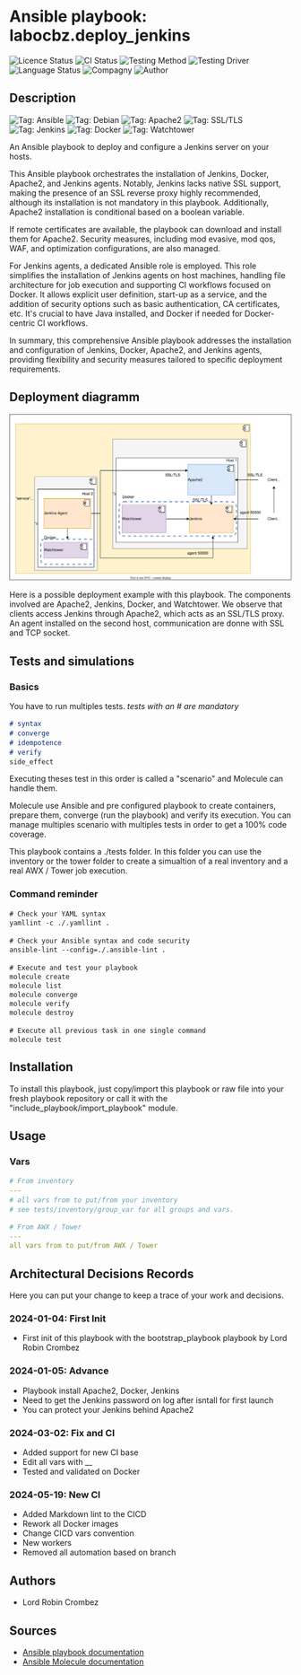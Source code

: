 # Ansible playbook: labocbz.deploy_jenkins

![Licence Status](https://img.shields.io/badge/licence-MIT-brightgreen)
![CI Status](https://img.shields.io/badge/CI-success-brightgreen)
![Testing Method](https://img.shields.io/badge/Testing%20Method-Ansible%20Molecule-blueviolet)
![Testing Driver](https://img.shields.io/badge/Testing%20Driver-docker-blueviolet)
![Language Status](https://img.shields.io/badge/language-Ansible-red)
![Compagny](https://img.shields.io/badge/Compagny-Labo--CBZ-blue)
![Author](https://img.shields.io/badge/Author-Lord%20Robin%20Crombez-blue)

## Description

![Tag: Ansible](https://img.shields.io/badge/Tech-Ansible-orange)
![Tag: Debian](https://img.shields.io/badge/Tech-Debian-orange)
![Tag: Apache2](https://img.shields.io/badge/Tech-Apache2-orange)
![Tag: SSL/TLS](https://img.shields.io/badge/Tech-SSL%2FTLS-orange)
![Tag: Jenkins](https://img.shields.io/badge/Tech-Jenkins-orange)
![Tag: Docker](https://img.shields.io/badge/Tech-Docker-orange)
![Tag: Watchtower](https://img.shields.io/badge/Tech-Watchtower-orange)

An Ansible playbook to deploy and configure a Jenkins server on your hosts.

This Ansible playbook orchestrates the installation of Jenkins, Docker, Apache2, and Jenkins agents. Notably, Jenkins lacks native SSL support, making the presence of an SSL reverse proxy highly recommended, although its installation is not mandatory in this playbook. Additionally, Apache2 installation is conditional based on a boolean variable.

If remote certificates are available, the playbook can download and install them for Apache2. Security measures, including mod evasive, mod qos, WAF, and optimization configurations, are also managed.

For Jenkins agents, a dedicated Ansible role is employed. This role simplifies the installation of Jenkins agents on host machines, handling file architecture for job execution and supporting CI workflows focused on Docker. It allows explicit user definition, start-up as a service, and the addition of security options such as basic authentication, CA certificates, etc. It's crucial to have Java installed, and Docker if needed for Docker-centric CI workflows.

In summary, this comprehensive Ansible playbook addresses the installation and configuration of Jenkins, Docker, Apache2, and Jenkins agents, providing flexibility and security measures tailored to specific deployment requirements.

## Deployment diagramm

![Ansible-Playbook-Labocbz-Deploy-Jenkins](./assets/Ansible-Playbook-Labocbz-Deploy-Jenkins.drawio.svg)

Here is a possible deployment example with this playbook. The components involved are Apache2, Jenkins, Docker, and Watchtower. We observe that clients access Jenkins through Apache2, which acts as an SSL/TLS proxy. An agent installed on the second host, communication are donne with SSL and TCP socket.

## Tests and simulations

### Basics

You have to run multiples tests. *tests with an # are mandatory*

```MARKDOWN
# syntax
# converge
# idempotence
# verify
side_effect
```

Executing theses test in this order is called a "scenario" and Molecule can handle them.

Molecule use Ansible and pre configured playbook to create containers, prepare them, converge (run the playbook) and verify its execution.
You can manage multiples scenario with multiples tests in order to get a 100% code coverage.

This playbook contains a ./tests folder. In this folder you can use the inventory or the tower folder to create a simualtion of a real inventory and a real AWX / Tower job execution.

### Command reminder

```SHELL
# Check your YAML syntax
yamllint -c ./.yamllint .

# Check your Ansible syntax and code security
ansible-lint --config=./.ansible-lint .

# Execute and test your playbook
molecule create
molecule list
molecule converge
molecule verify
molecule destroy

# Execute all previous task in one single command
molecule test
```

## Installation

To install this playbook, just copy/import this playbook or raw file into your fresh playbook repository or call it with the "include_playbook/import_playbook" module.

## Usage

### Vars

```YAML
# From inventory
---
# all vars from to put/from your inventory
# see tests/inventory/group_var for all groups and vars.
```

```YAML
# From AWX / Tower
---
all vars from to put/from AWX / Tower
```

## Architectural Decisions Records

Here you can put your change to keep a trace of your work and decisions.

### 2024-01-04: First Init

* First init of this playbook with the bootstrap_playbook playbook by Lord Robin Crombez

### 2024-01-05: Advance

* Playbook install Apache2, Docker, Jenkins
* Need to get the Jenkins password on log after isntall for first launch
* You can protect your Jenkins behind Apache2

### 2024-03-02: Fix and CI

* Added support for new CI base
* Edit all vars with __
* Tested and validated on Docker

### 2024-05-19: New CI

* Added Markdown lint to the CICD
* Rework all Docker images
* Change CICD vars convention
* New workers
* Removed all automation based on branch

## Authors

* Lord Robin Crombez

## Sources

* [Ansible playbook documentation](https://docs.ansible.com/ansible/latest/playbook_guide/playbooks_reuse_playbooks.html)
* [Ansible Molecule documentation](https://molecule.readthedocs.io/)
